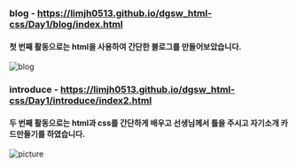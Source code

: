 ### blog - https://limjh0513.github.io/dgsw_html-css/Day1/blog/index.html

#### 첫 번째 활동으로는 html을 사용하여 간단한 블로그를 만들어보았습니다.

![blog](https://user-images.githubusercontent.com/54098402/88506962-324d3500-d016-11ea-8c9c-25b21256ffe6.jpg)

### introduce - https://limjh0513.github.io/dgsw_html-css/Day1/introduce/index2.html
#### 두 번째 활동으로는 html과 css를 간단하게 배우고 선생님께서 틀을 주시고 자기소개 카드만들기를 하였습니다.

![picture](https://user-images.githubusercontent.com/54098402/88506906-0b8efe80-d016-11ea-8376-a60a014adb46.jpg)

